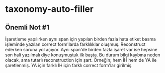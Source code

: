 # taxonomy-auto-filler

## Önemli Not #1

İşaretleme yapılırken aynı span için yapılan birden fazla hata etiket basma işleminde yazılan correct form'larda farklılıklar oluşmuş. Reconstruct ederken soruna yol açıyor. Aynı span'de birden fazla işaret var ise hepsine son hali yazılmalı diye konuşmuştuk ilk başta. Bu durum bilgi kaybına neden olacak, ama tutarlı reconstruction için şart. Örneğin; hem İH hem de YA ile şaretlenmiş. YA için farklı İH için farklı correct form'lar girilmiş.